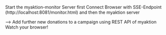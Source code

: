 Start the myaktion-monitor Server first
Connect Browser with SSE-Endpoint (http://localhost:8081/monitor.html)
and then the myaktion server

--> Add further new donations to a campaign using REST API of myaktion
Watch your browser! 
